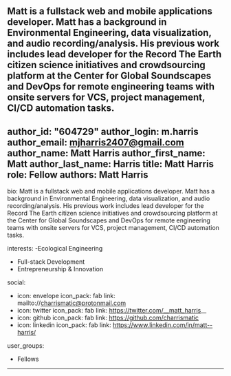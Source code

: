 Matt is a fullstack web and mobile applications developer. Matt has a background in Environmental Engineering, data visualization, and audio recording/analysis. His previous work includes lead developer for the Record The Earth citizen science initiatives and crowdsourcing platform at the Center for Global Soundscapes and DevOps for remote engineering teams with onsite servers for VCS, project management, CI/CD automation tasks.
---
author_id: "604729"
author_login: m.harris
author_email: mjharris2407@gmail.com
author_name: Matt Harris
author_first_name: Matt
author_last_name: Harris
title: Matt Harris
role: Fellow
authors: Matt Harris
---

bio: Matt is a fullstack web and mobile applications developer. Matt has a background in Environmental Engineering, data visualization, and audio recording/analysis. His previous work includes lead developer for the Record The Earth citizen science initiatives and crowdsourcing platform at the Center for Global Soundscapes and DevOps for remote engineering teams with onsite servers for VCS, project management, CI/CD automation tasks.

interests:
  -Ecological Engineering
  - Full-stack Development
  - Entrepreneurship & Innovation

social:
  - icon: envelope
    icon_pack: fab
    link: mailto://charrismatic@protonmail.com
  - icon: twitter
    icon_pack: fab
    link: https://twitter.com/__matt_harris__
  - icon: github
    icon_pack: fab
    link: https://github.com/charrismatic
  - icon: linkedin
    icon_pack: fab
    link: https://www.linkedin.com/in/matt--harris/

user_groups:
  - Fellows
---

